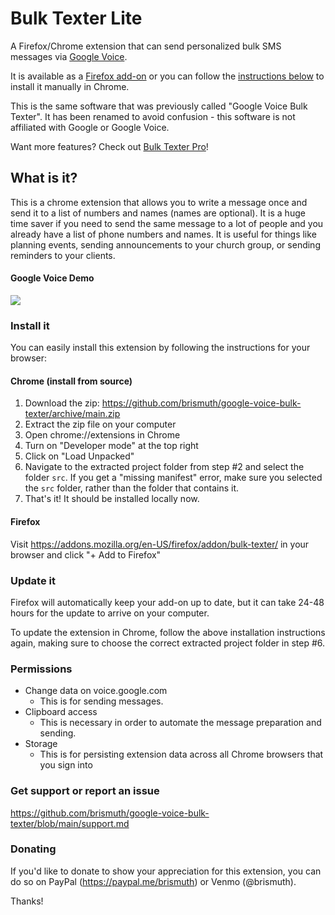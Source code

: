 # Bulk Texter Lite
A Firefox/Chrome extension that can send personalized bulk SMS messages via [Google Voice](https://voice.google.com).

It is available as a [Firefox add-on](https://addons.mozilla.org/en-US/firefox/addon/bulk-texter/) or you can follow the [instructions below](#install-it) to install it manually in Chrome.

This is the same software that was previously called "Google Voice Bulk Texter". It has been renamed to avoid confusion - this software is not affiliated with Google or Google Voice. 

Want more features? Check out [Bulk Texter Pro](https://www.bulktexterpro.com)!

## What is it?
This is a chrome extension that allows you to write a message once and send it to a list of numbers and names (names are optional). It is a huge time saver if you need to send the same message to a lot of people and you already have a list of phone numbers and names. It is useful for things like planning events, sending announcements to your church group, or sending reminders to your clients. 

#### Google Voice Demo
![](https://raw.githubusercontent.com/brismuth/google-voice-bulk-texter/main/demo/demo-google-voice.jpg)

### Install it
You can easily install this extension by following the instructions for your browser:

#### Chrome (install from source)
1. Download the zip: https://github.com/brismuth/google-voice-bulk-texter/archive/main.zip
2. Extract the zip file on your computer
3. Open chrome://extensions in Chrome
4. Turn on "Developer mode" at the top right
5. Click on "Load Unpacked"
6. Navigate to the extracted project folder from step #2 and select the folder `src`. If you get a "missing manifest" error, make sure you selected the `src` folder, rather than the folder that contains it.
7. That's it! It should be installed locally now.

#### Firefox
Visit https://addons.mozilla.org/en-US/firefox/addon/bulk-texter/ in your browser and click "+ Add to Firefox"


### Update it
Firefox will automatically keep your add-on up to date, but it can take 24-48 hours for the update to arrive on your computer.

To update the extension in Chrome, follow the above installation instructions again, making sure to choose the correct extracted project folder in step #6.

### Permissions
* Change data on voice.google.com
  * This is for sending messages.
* Clipboard access
  * This is necessary in order to automate the message preparation and sending.
* Storage
  * This is for persisting extension data across all Chrome browsers that you sign into 

### Get support or report an issue
https://github.com/brismuth/google-voice-bulk-texter/blob/main/support.md

### Donating
If you'd like to donate to show your appreciation for this extension, you can do so on PayPal (https://paypal.me/brismuth) or Venmo (@brismuth).

Thanks!
